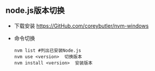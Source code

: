 ## node.js版本切换

- 下载安装  https://GitHub.com/coreybutler/nvm-windows

- 命令切换

  ``` shell
  nvm list #列出已安装Node.js
  nvm use <version>  切换版本
  nvm install <version>  安装版本
  ```

  